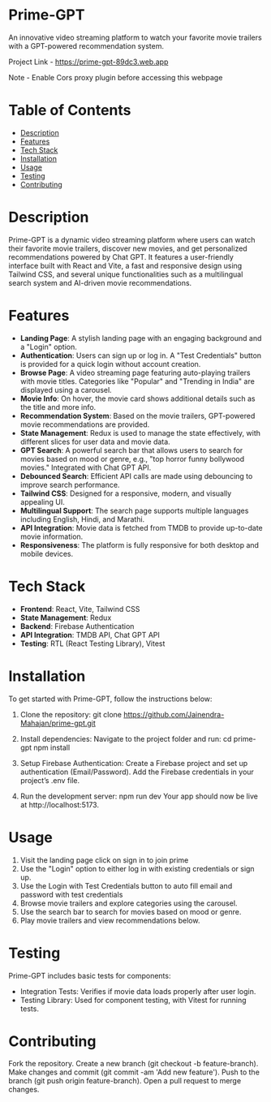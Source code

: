 # Prime-GPT

An innovative video streaming platform to watch your favorite movie trailers with a GPT-powered recommendation system.

Project Link - https://prime-gpt-89dc3.web.app

Note - Enable Cors proxy plugin before accessing this webpage

# Table of Contents
- [Description](#description)
- [Features](#features)
- [Tech Stack](#tech-stack)
- [Installation](#installation)
- [Usage](#usage)
- [Testing](#testing)
- [Contributing](#contributing)

# Description
Prime-GPT is a dynamic video streaming platform where users can watch their favorite movie trailers, discover new movies, and get personalized recommendations powered by Chat GPT. It features a user-friendly interface built with React and Vite, a fast and responsive design using Tailwind CSS, and several unique functionalities such as a multilingual search system and AI-driven movie recommendations.

# Features
- **Landing Page**: A stylish landing page with an engaging background and a "Login" option.
- **Authentication**: Users can sign up or log in. A "Test Credentials" button is provided for a quick login without account creation.
- **Browse Page**: A video streaming page featuring auto-playing trailers with movie titles. Categories like "Popular" and "Trending in India" are displayed using a carousel.
- **Movie Info**: On hover, the movie card shows additional details such as the title and more info.
- **Recommendation System**: Based on the movie trailers, GPT-powered movie recommendations are provided.
- **State Management**: Redux is used to manage the state effectively, with different slices for user data and movie data.
- **GPT Search**: A powerful search bar that allows users to search for movies based on mood or genre, e.g., "top horror funny bollywood movies." Integrated with Chat GPT API.
- **Debounced Search**: Efficient API calls are made using debouncing to improve search performance.
- **Tailwind CSS**: Designed for a responsive, modern, and visually appealing UI.
- **Multilingual Support**: The search page supports multiple languages including English, Hindi, and Marathi.
- **API Integration**: Movie data is fetched from TMDB to provide up-to-date movie information.
- **Responsiveness**: The platform is fully responsive for both desktop and mobile devices.

# Tech Stack
- **Frontend**: React, Vite, Tailwind CSS
- **State Management**: Redux
- **Backend**: Firebase Authentication
- **API Integration**: TMDB API, Chat GPT API
- **Testing**: RTL (React Testing Library), Vitest

# Installation
To get started with Prime-GPT, follow the instructions below:

1. Clone the repository:
   git clone https://github.com/Jainendra-Mahajan/prime-gpt.git

2. Install dependencies: Navigate to the project folder and run:
   cd prime-gpt
   npm install

3. Setup Firebase Authentication:
   Create a Firebase project and set up authentication (Email/Password).
   Add the Firebase credentials in your project’s .env file.

4. Run the development server:
   npm run dev
   Your app should now be live at http://localhost:5173.

# Usage
1. Visit the landing page click on sign in to join prime
2. Use the "Login" option to either log in with existing credentials or sign up.
3. Use the Login with Test Credentials button to auto fill email and password with test credentials
4. Browse movie trailers and explore categories using the carousel.
5. Use the search bar to search for movies based on mood or genre.
6. Play movie trailers and view recommendations below.

# Testing
Prime-GPT includes basic tests for components:

- Integration Tests: Verifies if movie data loads properly after user login.
- Testing Library: Used for component testing, with Vitest for running tests.

# Contributing
Fork the repository.
Create a new branch (git checkout -b feature-branch).
Make changes and commit (git commit -am 'Add new feature').
Push to the branch (git push origin feature-branch).
Open a pull request to merge changes.
